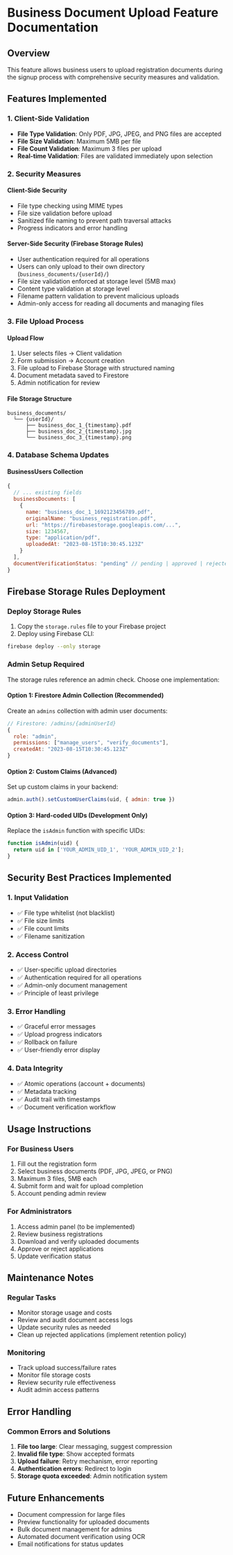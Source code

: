 # Business Document Upload Feature Documentation

## Overview
This feature allows business users to upload registration documents during the signup process with comprehensive security measures and validation.

## Features Implemented

### 1. Client-Side Validation
- **File Type Validation**: Only PDF, JPG, JPEG, and PNG files are accepted
- **File Size Validation**: Maximum 5MB per file
- **File Count Validation**: Maximum 3 files per upload
- **Real-time Validation**: Files are validated immediately upon selection

### 2. Security Measures

#### Client-Side Security
- File type checking using MIME types
- File size validation before upload
- Sanitized file naming to prevent path traversal attacks
- Progress indicators and error handling

#### Server-Side Security (Firebase Storage Rules)
- User authentication required for all operations
- Users can only upload to their own directory (`business_documents/{userId}/`)
- File size validation enforced at storage level (5MB max)
- Content type validation at storage level
- Filename pattern validation to prevent malicious uploads
- Admin-only access for reading all documents and managing files

### 3. File Upload Process

#### Upload Flow
1. User selects files → Client validation
2. Form submission → Account creation
3. File upload to Firebase Storage with structured naming
4. Document metadata saved to Firestore
5. Admin notification for review

#### File Storage Structure
```
business_documents/
  └── {userId}/
      ├── business_doc_1_{timestamp}.pdf
      ├── business_doc_2_{timestamp}.jpg
      └── business_doc_3_{timestamp}.png
```

### 4. Database Schema Updates

#### BusinessUsers Collection
```javascript
{
  // ... existing fields
  businessDocuments: [
    {
      name: "business_doc_1_1692123456789.pdf",
      originalName: "business_registration.pdf",
      url: "https://firebasestorage.googleapis.com/...",
      size: 1234567,
      type: "application/pdf",
      uploadedAt: "2023-08-15T10:30:45.123Z"
    }
  ],
  documentVerificationStatus: "pending" // pending | approved | rejected
}
```

## Firebase Storage Rules Deployment

### Deploy Storage Rules
1. Copy the `storage.rules` file to your Firebase project
2. Deploy using Firebase CLI:
```bash
firebase deploy --only storage
```

### Admin Setup Required
The storage rules reference an admin check. Choose one implementation:

#### Option 1: Firestore Admin Collection (Recommended)
Create an `admins` collection with admin user documents:
```javascript
// Firestore: /admins/{adminUserId}
{
  role: "admin",
  permissions: ["manage_users", "verify_documents"],
  createdAt: "2023-08-15T10:30:45.123Z"
}
```

#### Option 2: Custom Claims (Advanced)
Set up custom claims in your backend:
```javascript
admin.auth().setCustomUserClaims(uid, { admin: true })
```

#### Option 3: Hard-coded UIDs (Development Only)
Replace the `isAdmin` function with specific UIDs:
```javascript
function isAdmin(uid) {
  return uid in ['YOUR_ADMIN_UID_1', 'YOUR_ADMIN_UID_2'];
}
```

## Security Best Practices Implemented

### 1. Input Validation
- ✅ File type whitelist (not blacklist)
- ✅ File size limits
- ✅ File count limits
- ✅ Filename sanitization

### 2. Access Control
- ✅ User-specific upload directories
- ✅ Authentication required for all operations
- ✅ Admin-only document management
- ✅ Principle of least privilege

### 3. Error Handling
- ✅ Graceful error messages
- ✅ Upload progress indicators
- ✅ Rollback on failure
- ✅ User-friendly error display

### 4. Data Integrity
- ✅ Atomic operations (account + documents)
- ✅ Metadata tracking
- ✅ Audit trail with timestamps
- ✅ Document verification workflow

## Usage Instructions

### For Business Users
1. Fill out the registration form
2. Select business documents (PDF, JPG, JPEG, or PNG)
3. Maximum 3 files, 5MB each
4. Submit form and wait for upload completion
5. Account pending admin review

### For Administrators
1. Access admin panel (to be implemented)
2. Review business registrations
3. Download and verify uploaded documents
4. Approve or reject applications
5. Update verification status

## Maintenance Notes

### Regular Tasks
- Monitor storage usage and costs
- Review and audit document access logs
- Update security rules as needed
- Clean up rejected applications (implement retention policy)

### Monitoring
- Track upload success/failure rates
- Monitor file storage costs
- Review security rule effectiveness
- Audit admin access patterns

## Error Handling

### Common Errors and Solutions
1. **File too large**: Clear messaging, suggest compression
2. **Invalid file type**: Show accepted formats
3. **Upload failure**: Retry mechanism, error reporting
4. **Authentication errors**: Redirect to login
5. **Storage quota exceeded**: Admin notification system

## Future Enhancements
- Document compression for large files
- Preview functionality for uploaded documents
- Bulk document management for admins
- Automated document verification using OCR
- Email notifications for status updates
